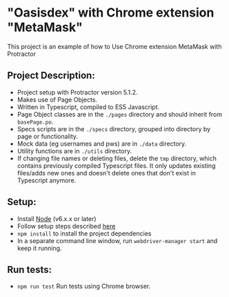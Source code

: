 # "Oasisdex" with Chrome extension "MetaMask"
This project is an example of how to Use Chrome extension MetaMask with Protractor

## Project Description:
* Project setup with Protractor version 5.1.2.
* Makes use of Page Objects.
* Written in Typescript, compiled to ES5 Javascript.
* Page Object classes are in the `./pages` directory and should inherit from `basePage.po`.
* Specs scripts are in the `./specs` directory, grouped into directory by page or functionality.
* Mock data (eg usernames and pws) are in `./data` directory.
* Utility functions are in `./utils` directory. 
* If changing file names or deleting files, delete the `tmp` directory, which contains previously compiled Typescript files. It only updates existing files/adds new ones and doesn't delete ones that don't exist in Typescript anymore. 

## Setup:
* Install [Node](http://nodejs.org) (v6.x.x or later)
* Follow setup steps described [here](http://www.protractortest.org/#/tutorial#setup)
* `npm install` to install the project dependencies
* In a separate command line window, run `webdriver-manager start` and keep it running.

## Run tests:
* `npm run test` Run tests using Chrome browser.
